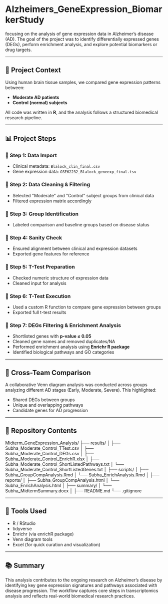 # Alzheimers_GeneExpression_BiomarkerStudy


focusing on the analysis of gene expression data in Alzheimer’s disease (AD). The goal of the project was to identify differentially expressed genes (DEGs), perform enrichment analysis, and explore potential biomarkers or drug targets.

---

## 🧠 Project Context

Using human brain tissue samples, we compared gene expression patterns between:
- **Moderate AD patients**
- **Control (normal) subjects**

All code was written in **R**, and the analysis follows a structured biomedical research pipeline.

---

## 📊 Project Steps

### 🔹 Step 1: Data Import
- Clinical metadata: `Blalock_clin_final.csv`
- Gene expression data: `GSE62232_Blalock_geneexp_final.tsv`

### 🔹 Step 2: Data Cleaning & Filtering
- Selected "Moderate" and "Control" subject groups from clinical data
- Filtered expression matrix accordingly

### 🔹 Step 3: Group Identification
- Labeled comparison and baseline groups based on disease status

### 🔹 Step 4: Sanity Check
- Ensured alignment between clinical and expression datasets
- Exported gene features for reference

### 🔹 Step 5: T-Test Preparation
- Checked numeric structure of expression data
- Cleaned input for analysis

### 🔹 Step 6: T-Test Execution
- Used a custom R function to compare gene expression between groups
- Exported full t-test results

### 🔹 Step 7: DEGs Filtering & Enrichment Analysis
- Shortlisted genes with **p-value ≤ 0.05**
- Cleaned gene names and removed duplicates/NA
- Performed enrichment analysis using **Enrichr R package**
- Identified biological pathways and GO categories

---

## 🔄 Cross-Team Comparison

A collaborative Venn diagram analysis was conducted across groups analyzing different AD stages (Early, Moderate, Severe). This highlighted:
- Shared DEGs between groups
- Unique and overlapping pathways
- Candidate genes for AD progression

---

## 📁 Repository Contents
Midterm_GeneExpression_Analysis/ ├── results/ │ ├── Subha_Moderate_Control_TTest.csv │ ├── Subha_Moderate_Control_DEGs.csv │ ├── Subha_Moderate_Control_EnrichR.xlsx │ ├── Subha_Moderate_Control_ShortListedPathways.txt │ └── Subha_Moderate_Control_ShortListedGenes.txt │ ├── scripts/ │ ├── Subha_GroupCompAnalysis.Rmd │ └── Subha_EnrichAnalysis.Rmd │ ├── reports/ │ ├── Subha_GroupCompAnalysis.html │ └── Subha_EnrichAnalysis.html │ ├── summary/ │ └── Subha_MidtermSummary.docx │ ├── README.md └── .gitignore


---

## 🧪 Tools Used

- R / RStudio
- tidyverse
- Enrichr (via enrichR package)
- Venn diagram tools
- Excel (for quick curation and visualization)

---

## 📚 Summary

This analysis contributes to the ongoing research on Alzheimer’s disease by identifying key gene expression signatures and pathways associated with disease progression. The workflow captures core steps in transcriptomics analysis and reflects real-world biomedical research practices.




